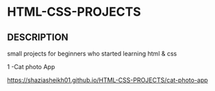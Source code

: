 # HTML-CSS-PROJECTS

## DESCRIPTION

small projects for beginners who started learning html & css

1 -Cat photo App

https://shaziasheikh01.github.io/HTML-CSS-PROJECTS/cat-photo-app

